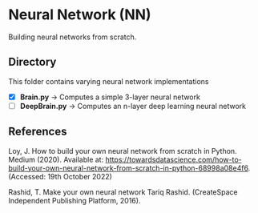 # Neural Network (NN)
Building neural networks from scratch.

## Directory
This folder contains varying neural network implementations
- [x] **Brain.py** → Computes a simple 3-layer neural network
- [ ] **DeepBrain.py** → Computes an n-layer deep learning neural network

## References
Loy, J. How to build your own neural network from scratch in Python. Medium (2020). Available at: https://towardsdatascience.com/how-to-build-your-own-neural-network-from-scratch-in-python-68998a08e4f6. (Accessed: 19th October 2022)

Rashid, T. Make your own neural network Tariq Rashid. (CreateSpace Independent Publishing Platform, 2016).